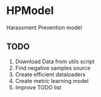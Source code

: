 # HPModel
Harassment Prevention model 

## TODO
1. Download Data from utils script
2. Find negative samples source
3. Create efficient dataloaders
4. Create metric learning model
5. Improve TODO list

